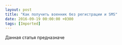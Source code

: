 ```yaml
---
layout: post
title: "Как получить военник без регистрации и SMS"
date: 2016-09-19 00:00:00 +0300
tags: [Imported]
---
```


Данная статья предназначе